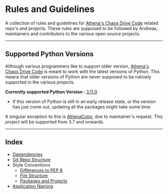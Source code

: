# Rules and Guidelines

A collection of rules and guidelines for [Athena's Chaos Drive Code](https://github.com/Athena-Chaos-Driven-Code) related repo's and projects.
These rules are supposed to be followed by Andreas, maintainers and contributors to the various open source projects.

---

## Supported Python Versions
Although various programmers like to support older version, [Athena's Chaos Drive Code](https://github.com/Athena-Chaos-Driven-Code) is meant to work with the latest versions of Python. This means that older versions of Python are never supposed to be natively supported in the various projects. 

**Currently supported Python Version :** [3.11.0](https://www.python.org/downloads/release/python-3110/) 
- If this version of Python is still in an early release state, or the version has just come out, updating all the packages might take some time

A singular exception to this is [AthenaColor](https://github.com/Athena-Chaos-Driven-Code/AthenaColor), due to maintainer's request. 
This project will be supported from 3.7 and onwards.

---
## Index
- [Dependencies](docs/dependencies.md)
- [Git Repo Structure](docs/git_structure.md)
- Style Conventions
	- [Differences to PEP 8](docs/style_conventions/differences_pep_8.md)
	- [File Structure](docs/style_conventions/file_structure.md)
	- [Packages and Projects](docs/style_conventions/packages_and_projects.md)
- [Application Naming](docs/application_naming.md)